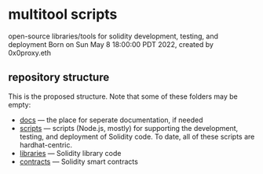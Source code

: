 # multitool scripts
open-source libraries/tools for solidity development, testing,
and deployment
Born on Sun May  8 18:00:00 PDT 2022, created by 0x0proxy.eth

## repository structure
This is the proposed structure. Note that some of these folders may be empty:

 * [docs](./docs) &mdash; the place for seperate documentation, if needed
 * [scripts](./scripts) &mdash; scripts (Node.js, mostly) for supporting the development, testing, and deployment of Solidity code. To date, all of these scripts are hardhat-centric.
 * [libraries](./libraries) &mdash; Solidity library code
 * [contracts](./contracts) &mdash; Solidity smart contracts
 
